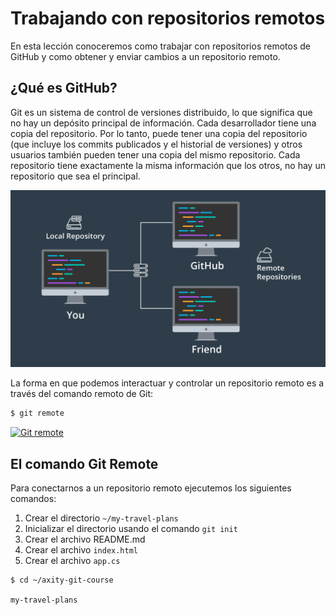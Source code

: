 # Trabajando con repositorios remotos

En esta lección conoceremos como trabajar con repositorios remotos de GitHub y como obtener y enviar cambios a un repositorio remoto.

## ¿Qué es GitHub?

Git es un sistema de control de versiones distribuido, lo que significa que no hay un depósito principal de información. Cada desarrollador tiene una copia del repositorio. Por lo tanto, puede tener una copia del repositorio (que incluye los commits publicados y el historial de versiones) y otros usuarios también pueden tener una copia del mismo repositorio. Cada repositorio tiene exactamente la misma información que los otros, no hay un repositorio que sea el principal.

![img_11_git_remote_01](images/img_11_git_remote_01.png)

La forma en que podemos interactuar y controlar un repositorio remoto es a través del comando remoto de Git:

```bash
$ git remote
```

[![Git remote](http://img.youtube.com/vi/414f0ukhOTY/0.jpg)](http://www.youtube.com/watch?v=414f0ukhOTY "Git remote")

## El comando Git Remote

Para conectarnos a un repositorio remoto ejecutemos los siguientes comandos:

 1. Crear el directorio `~/my-travel-plans`
 2. Inicializar el directorio usando el comando `git init`
 3. Crear el archivo README.md
 4. Crear el archivo `index.html`
 5. Crear el archivo `app.cs`

```bash
$ cd ~/axity-git-course
```
`my-travel-plans`
<!--stackedit_data:
eyJoaXN0b3J5IjpbLTc1OTM2MTE0LC0xNTQ0MDM1NzA3LDE3MT
I0MjM5NDEsMTM2NDg3OTE4Nyw3MDY4MDA5NzEsMTM3Njg0ODA5
NCwtNTIyNzc5OTA2LDUzNDA5ODAxN119
-->